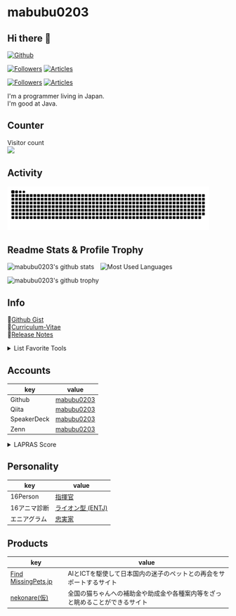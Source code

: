 # mabubu0203

## Hi there 👋

[![Github](https://img.shields.io/github/followers/mabubu0203?label=Follow&style=social)](https://github.com/mabubu0203)

[![Followers](https://badgen.org/img/zenn/mabubu0203/followers?style=plastic)](https://zenn.dev/mabubu0203)
[![Articles](https://badgen.org/img/zenn/mabubu0203/articles?style=plastic)](https://zenn.dev/mabubu0203)

[![Followers](https://badgen.org/img/qiita/mabubu0203/followers?style=plastic)](https://qiita.com/mabubu0203)
[![Articles](https://badgen.org/img/qiita/mabubu0203/articles?style=plastic)](https://qiita.com/mabubu0203)

I'm a programmer living in Japan.  
I'm good at Java.  

## Counter

<p align="left">
  Visitor count<br>
  <img src="https://profile-counter.glitch.me/mabubu0203/count.svg" />
</p>

## Activity

<picture>
  <source media="(prefers-color-scheme: dark)"
          srcset="img/github-contribution-grid-snake.svg">
  <source media="(prefers-color-scheme: light)"
          srcset="img/github-contribution-grid-snake-dark.svg">
  <img alt="github contribution grid snake animation"
       height="100"
       src="img/github-contribution-grid-snake.svg" />
</picture>

## Readme Stats & Profile Trophy
  
<p align="left">
  <img alt="mabubu0203's github stats"
       height="100"
       src="https://github-readme-stats-mabubu0203.vercel.app/api?username=mabubu0203&count_private=true&include_all_commits=true&show_icons=true&theme=dracula" />
  <img alt="Most Used Languages"
       hspace="10"
       height="100"
       src="https://github-readme-stats-mabubu0203.vercel.app/api/top-langs/?username=mabubu0203&theme=dracula&langs_count=8&hide=HTML,XSLT,TSQL&layout=compact" />
</p>

<p align="left">
  <img alt="mabubu0203's github trophy"
       height="100"
       src="https://github-profile-trophy-mabubu0203.vercel.app/?username=mabubu0203&theme=dracula&rank=SECRET,SSS,SS,S,AAA,AA,A&column=&margin-w=10&margin-h=10" />
</p>

## Info

📝[Github Gist](https://gist.github.com/mabubu0203)  
📖[Curriculum-Vitae](https://github.com/mabubu0203/Curriculum-Vitae)  
🔨[Release Notes](./CHANGELOG.md)

<details>
<summary>List Favorite Tools</summary>
  
<!-- favorite_tools starts -->
- JetBrains All Products Pack
- VisualStudioCode
- SourceTree
<!-- favorite_tools ends -->

</details>

## Accounts

| key         | value                                            |
|-------------|--------------------------------------------------|
| Github      | [mabubu0203](https://github.com/mabubu0203)      |
| Qiita       | [mabubu0203](https://qiita.com/mabubu0203)       |
| SpeakerDeck | [mabubu0203](https://speakerdeck.com/mabubu0203) |
| Zenn        | [mabubu0203](https://zenn.dev/mabubu0203)        |

<details>
<summary>LAPRAS Score</summary>

<!--START_SECTION:lapras-card-->
<p ><a href="https://lapras.com/public/mabubu0203" target="_blank" rel="noopener noreferrer"><img alt="mabubu0203's scores on LAPRAS are as follows: Engineering: 3.66 out of 5.0, Business: 3.48 out of 5.0, Influence: 3.08 out of 5.0." src="https://lapras-card-generator.vercel.app/api/svg?e=3.66&b=3.48&i=3.08&b1=%23020E27&b2=%230E5593&i1=%23030E21&i2=%231688BF&l=en" width="400" ></a>  
Last Updated on 11/16/2024, 1:15:42 AM</p>
<!--END_SECTION:lapras-card-->  
  
</details>
  
## Personality

| key          | value                                                                                 |
|--------------|---------------------------------------------------------------------------------------|
| 16Person     | [指揮官](https://www.16personalities.com/ja/entj%E5%9E%8B%E3%81%AE%E6%80%A7%E6%A0%BC) |
| 16アニマ診断 | [ライオン型 (ENTJ)](https://test.16color.net/type/entj)                               |
| エニアグラム | [忠実家](https://16test.uranaino.net/enneagram/type6/)                                |

## Products

| key                                                      | value                                                                        |
|----------------------------------------------------------|------------------------------------------------------------------------------|
| [Find MissingPets.jp](https://www.find-missing-pets.jp/) | AIとICTを駆使して日本国内の迷子のペットとの再会をサポートするサイト          |
| [nekonare(仮)](https://nekonare.website/)                | 全国の猫ちゃんへの補助金や助成金や各種案内等をざっと眺めることができるサイト |
